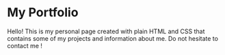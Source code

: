 # My Portfolio

Hello! This is my personal page created with plain HTML and CSS that contains some of my projects and information about me. Do not hesitate to contact me !
